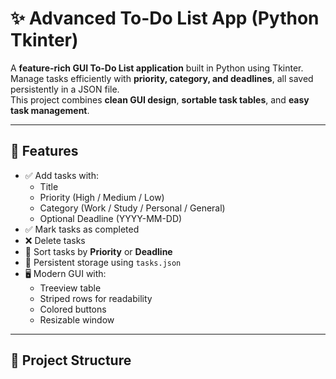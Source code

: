 # ✨ Advanced To-Do List App (Python Tkinter)

A **feature-rich GUI To-Do List application** built in Python using Tkinter.  
Manage tasks efficiently with **priority, category, and deadlines**, all saved persistently in a JSON file.  
This project combines **clean GUI design**, **sortable task tables**, and **easy task management**.  

---

## 🚀 Features

- ✅ Add tasks with:
  - Title
  - Priority (High / Medium / Low)
  - Category (Work / Study / Personal / General)
  - Optional Deadline (YYYY-MM-DD)  
- ✅ Mark tasks as completed  
- ❌ Delete tasks  
- 🔄 Sort tasks by **Priority** or **Deadline**  
- 💾 Persistent storage using `tasks.json`  
- 🖥 Modern GUI with:
  - Treeview table
  - Striped rows for readability
  - Colored buttons
  - Resizable window  

---

## 📂 Project Structure

